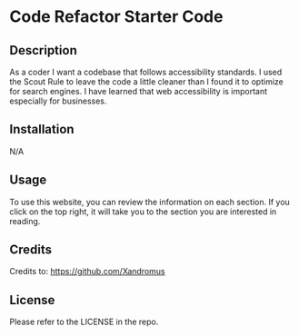 # Code Refactor Starter Code

## Description
As a coder I want a codebase that follows accessibility standards. I used the Scout Rule to leave the code a little cleaner than I found it to optimize for search engines. I have learned that web accessibility is important especially for businesses.


## Installation

N/A

## Usage

To use this website, you can review the information on each section. If you click on the top right, it will take you to the section you are interested in reading.

## Credits

Credits to: https://github.com/Xandromus

## License
Please refer to the LICENSE in the repo.
